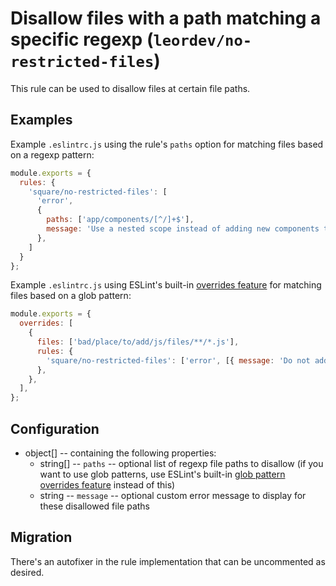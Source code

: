 # Disallow files with a path matching a specific regexp (`leordev/no-restricted-files`)

<!-- end auto-generated rule header -->

This rule can be used to disallow files at certain file paths.

## Examples

Example `.eslintrc.js` using the rule's `paths` option for matching files based on a regexp pattern:

```js
module.exports = {
  rules: {
    'square/no-restricted-files': [
      'error',
      {
        paths: ['app/components/[^/]+$'],
        message: 'Use a nested scope instead of adding new components to the top-level components folder.',
      },
    ]
  }
};
```

Example `.eslintrc.js` using ESLint's built-in [overrides feature](https://eslint.org/docs/latest/user-guide/configuring/configuration-files#configuration-based-on-glob-patterns) for matching files based on a glob pattern:

```js
module.exports = {
  overrides: [
    {
      files: ['bad/place/to/add/js/files/**/*.js'],
      rules: {
        'square/no-restricted-files': ['error', [{ message: 'Do not add JS files here for x reason.' }]],
      },
    },
  ],
};
```

## Configuration

- object[] -- containing the following properties:
  - string[] -- `paths` -- optional list of regexp file paths to disallow (if you want to use glob patterns, use ESLint's built-in [glob pattern overrides feature](https://eslint.org/docs/latest/user-guide/configuring/configuration-files#configuration-based-on-glob-patterns) instead of this)
  - string -- `message` -- optional custom error message to display for these disallowed file paths

## Migration

There's an autofixer in the rule implementation that can be uncommented as desired.
